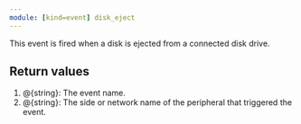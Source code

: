 ```yaml
---
module: [kind=event] disk_eject
---
```


This event is fired when a disk is ejected from a connected disk drive.

## Return values
1. @{string}: The event name.
2. @{string}: The side or network name of the peripheral that triggered the event.
